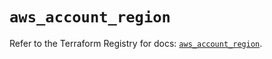 # `aws_account_region`

Refer to the Terraform Registry for docs: [`aws_account_region`](https://registry.terraform.io/providers/hashicorp/aws/5.49.0/docs/resources/account_region).
